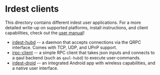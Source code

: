 # Irdest clients

This directory contains different irdest user applications.  For a more
detailed write-up on supported platforms, install instructions, and
client capabilities, check out the [user
manual](https://docs.irde.st/user)!

- [irdest-hubd](./hubd) -- a daemon that accepts connections via the
  QRPC interface.  Comes with TCP, UDP, and UPnP support.
- [irpc-client](./irpc-client) -- a simple RPC client that takes json
  inputs and connects to a qaul backend (such as `qaul-hubd`) to
  execute user-commands.
- [irdest-droid](./android) -- an integrated Android app with wireless
  capabilities, and a native user interface.
